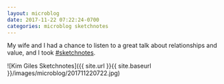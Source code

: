 ```yaml
---
layout: microblog
date: 2017-11-22 07:22:24-0700
categories: microblog sketchnotes
---
```

My wife and I had a chance to listen to a great talk about relationships and value, and I took [#sketchnotes](/categories/sketchnotes).

![Kim Giles Sketchnotes]({{ site.url }}{{ site.baseurl }}/images/microblog/201711220722.jpg)
